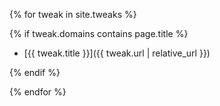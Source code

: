 {% for tweak in site.tweaks %}

{% if tweak.domains contains page.title %}

- [{{ tweak.title }}]({{ tweak.url | relative_url }})

{% endif %}

{% endfor %}